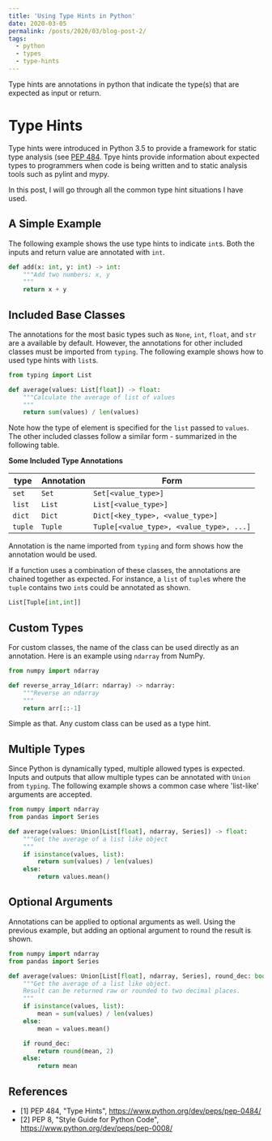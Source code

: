 ```yaml
---
title: 'Using Type Hints in Python'
date: 2020-03-05
permalink: /posts/2020/03/blog-post-2/
tags:
  - python
  - types
  - type-hints
---
```


Type hints are annotations in python that indicate the type(s) that are expected as input or return.

# Type Hints

Type hints were introduced in Python 3.5 to provide a framework for static type analysis (see [PEP 484](https://www.python.org/dev/peps/pep-0484/).
Tpye hints provide information about expected types to programmers when code is being written and to static analysis tools such as pylint and mypy.

In this post, I will go through all the common type hint situations I have used.

## A Simple Example

The following example shows the use type hints to indicate `int`s.
Both the inputs and return value are annotated with `int`.

```python
def add(x: int, y: int) -> int:
    """Add two numbers: x, y
    """
    return x + y
```

## Included Base Classes

The annotations for the most basic types such as `None`, `int`, `float`, and `str` are a available by default.
However, the annotations for other included classes must be imported from `typing`.
The following example shows how to used type hints with `list`s.

```python
from typing import List

def average(values: List[float]) -> float:
    """Calculate the average of list of values
    """
    return sum(values) / len(values)
```

Note how the type of element is specified for the `list` passed to `values`.
The other included classes follow a similar form - summarized in the following table.

**Some Included Type Annotations**

| type | Annotation | Form |
|------|------------|------|
| `set`  | `Set`   | `Set[<value_type>]` |
| `list` | `List`  | `List[<value_type>]` |
| `dict` | `Dict`  | `Dict[<key_type>, <value_type>]` |
| `tuple` | `Tuple`  | `Tuple[<value_type>, <value_type>, ...]` |

Annotation is the name imported from `typing` and form shows how the annotation would be used.

If a function uses a combination of these classes, the annotations are chained together as expected.
For instance, a `list` of `tuple`s where the `tuple` contains two `int`s could be annotated as shown.

```python
List[Tuple[int,int]]
```

## Custom Types

For custom classes, the name of the class can be used directly as an annotation.
Here is an example using `ndarray` from NumPy.

```python
from numpy import ndarray

def reverse_array_1d(arr: ndarray) -> ndarray:
    """Reverse an ndarray
    """
    return arr[::-1]
```

Simple as that. Any custom class can be used as a type hint.

## Multiple Types

Since Python is dynamically typed, multiple allowed types is expected.
Inputs and outputs that allow multiple types can be annotated with `Union` from `typing`.
The following example shows a common case where 'list-like' arguments are accepted.

```python
from numpy import ndarray
from pandas import Series

def average(values: Union[List[float], ndarray, Series]) -> float:
    """Get the average of a list like object
    """
    if isinstance(values, list):
        return sum(values) / len(values)
    else:
        return values.mean()
```

## Optional Arguments

Annotations can be applied to optional arguments as well.
Using the previous example, but adding an optional argument to round the result is shown.

```python
from numpy import ndarray
from pandas import Series

def average(values: Union[List[float], ndarray, Series], round_dec: bool = False) -> float:
    """Get the average of a list like object.
    Result can be returned raw or rounded to two decimal places.
    """
    if isinstance(values, list):
        mean = sum(values) / len(values)
    else:
        mean = values.mean()

    if round_dec:
        return round(mean, 2)
    else:
        return mean
```

## References

* \[1\] PEP 484, "Type Hints", https://www.python.org/dev/peps/pep-0484/
* \[2\] PEP 8, "Style Guide for Python Code", https://www.python.org/dev/peps/pep-0008/
